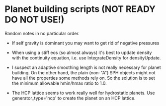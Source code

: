 Planet building scripts (NOT READY DO NOT USE!)
=========================
Random notes in no particular order.

* If self gravity is dominant you may want to get rid of negative pressures

* When using a stiff eos (so almost always) it's best to update density with
  the continuity equation, i.e. use IntegrateDensity for densityUpdate.

* I suspect an adaptive smoothing length is not really necessary for planet
  building. On the other hand, the plain (non-"A") SPH objects might not have
  all the properties some methods rely on. So the solution is to set the
  minimum allowable hmin/hmax ratio to 1.0.

* The HCP lattice seems to work really well for hydrostatic planets. Use 
  generator_type='hcp' to create the planet on an HCP lattice.